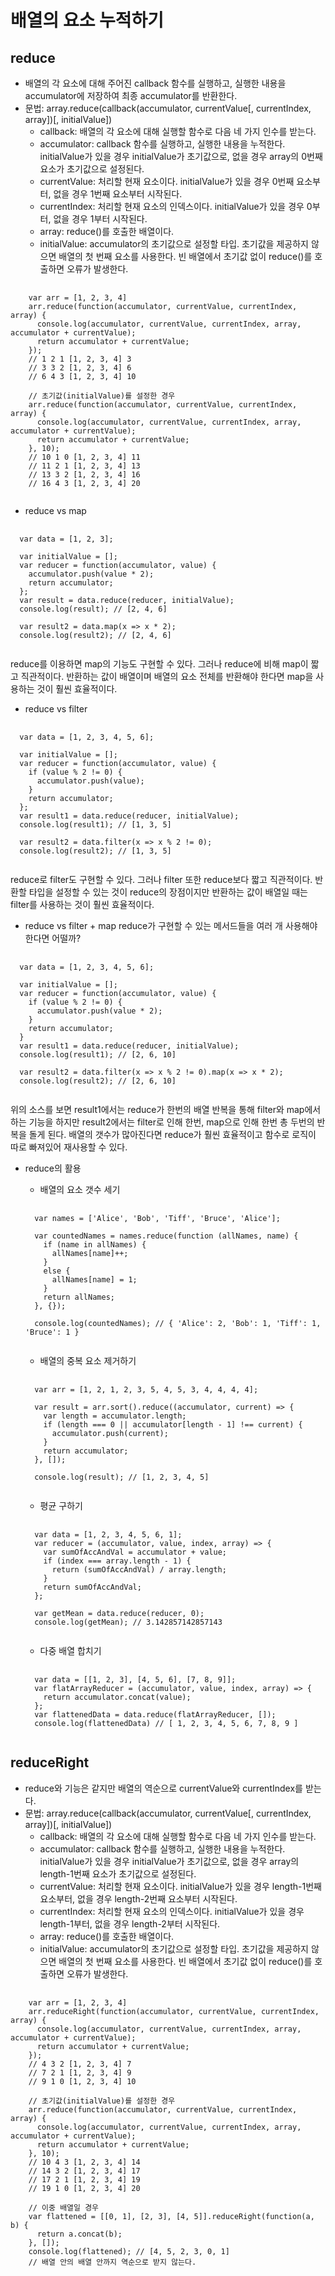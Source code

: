 # 배열의 요소 누적하기
## reduce
* 배열의 각 요소에 대해 주어진 callback 함수를 실행하고, 실행한 내용을 accumulator에 저장하여 최종 accumulator를 반환한다.
* 문법: array.reduce(callback(accumulator, currentValue[, currentIndex, array])[, initialValue])
  * callback: 배열의 각 요소에 대해 실행할 함수로 다음 네 가지 인수를 받는다.
  * accumulator: callback 함수를 실행하고, 실행한 내용을 누적한다. initialValue가 있을 경우 initialValue가 초기값으로, 없을 경우 array의 0번째 요소가 초기값으로 설정된다.
  * currentValue: 처리할 현재 요소이다. initialValue가 있을 경우 0번째 요소부터, 없을 경우 1번째 요소부터 시작된다.
  * currentIndex: 처리할 현재 요소의 인덱스이다. initialValue가 있을 경우 0부터, 없을 경우 1부터 시작된다.
  * array: reduce()를 호출한 배열이다.
  * initialValue: accumulator의 초기값으로 설정할 타입. 초기값을 제공하지 않으면 배열의 첫 번째 요소를 사용한다. 빈 배열에서 초기값 없이 reduce()를 호출하면 오류가 발생한다.
<pre>
  <code>
    var arr = [1, 2, 3, 4]
    arr.reduce(function(accumulator, currentValue, currentIndex, array) {
      console.log(accumulator, currentValue, currentIndex, array, accumulator + currentValue);
      return accumulator + currentValue;
    });
    // 1 2 1 [1, 2, 3, 4] 3
    // 3 3 2 [1, 2, 3, 4] 6
    // 6 4 3 [1, 2, 3, 4] 10

    // 초기값(initialValue)를 설정한 경우
    arr.reduce(function(accumulator, currentValue, currentIndex, array) {
      console.log(accumulator, currentValue, currentIndex, array, accumulator + currentValue);
      return accumulator + currentValue;
    }, 10);
    // 10 1 0 [1, 2, 3, 4] 11
    // 11 2 1 [1, 2, 3, 4] 13
    // 13 3 2 [1, 2, 3, 4] 16
    // 16 4 3 [1, 2, 3, 4] 20
  </code>
</pre>

* reduce vs map
<pre>
  <code>
  var data = [1, 2, 3];
  
  var initialValue = [];
  var reducer = function(accumulator, value) {
    accumulator.push(value * 2);
    return accumulator;
  };
  var result = data.reduce(reducer, initialValue);
  console.log(result); // [2, 4, 6]

  var result2 = data.map(x => x * 2);
  console.log(result2); // [2, 4, 6]
  </code>
</pre>
reduce를 이용하면 map의 기능도 구현할 수 있다. 그러나 reduce에 비해 map이 짧고 직관적이다. 반환하는 값이 배열이며 배열의 요소 전체를 반환해야 한다면 map을 사용하는 것이 훨씬 효율적이다.

* reduce vs filter
<pre>
  <code>
  var data = [1, 2, 3, 4, 5, 6];
  
  var initialValue = [];
  var reducer = function(accumulator, value) {
    if (value % 2 != 0) {
      accumulator.push(value);
    }
    return accumulator;
  };
  var result1 = data.reduce(reducer, initialValue);
  console.log(result1); // [1, 3, 5]

  var result2 = data.filter(x => x % 2 != 0);
  console.log(result2); // [1, 3, 5]
  </code>
</pre>
reduce로 filter도 구현할 수 있다. 그러나 filter 또한 reduce보다 짧고 직관적이다. 반환할 타입을 설정할 수 있는 것이 reduce의 장점이지만 반환하는 값이 배열일 때는 filter를 사용하는 것이 훨씬 효율적이다.

* reduce vs filter + map
reduce가 구현할 수 있는 메서드들을 여러 개 사용해야 한다면 어떨까?
<pre>
  <code>
  var data = [1, 2, 3, 4, 5, 6];
  
  var initialValue = [];
  var reducer = function(accumulator, value) {
    if (value % 2 != 0) {
      accumulator.push(value * 2);
    }
    return accumulator;
  }
  var result1 = data.reduce(reducer, initialValue);
  console.log(result1); // [2, 6, 10]

  var result2 = data.filter(x => x % 2 != 0).map(x => x * 2);
  console.log(result2); // [2, 6, 10]
  </code>
</pre>
위의 소스를 보면 result1에서는 reduce가 한번의 배열 반복을 통해 filter와 map에서 하는 기능을 하지만 result2에서는 filter로 인해 한번, map으로 인해 한번 총 두번의 반복을 돌게 된다. 배열의 갯수가 많아진다면 reduce가 훨씬 효율적이고 함수로 로직이 따로 빠져있어 재사용할 수 있다.

* reduce의 활용
  * 배열의 요소 갯수 세기
  <pre>
    <code>
    var names = ['Alice', 'Bob', 'Tiff', 'Bruce', 'Alice'];
    
    var countedNames = names.reduce(function (allNames, name) {
      if (name in allNames) {
        allNames[name]++;
      }
      else {
        allNames[name] = 1;
      }
      return allNames;
    }, {});

    console.log(countedNames); // { 'Alice': 2, 'Bob': 1, 'Tiff': 1, 'Bruce': 1 }
    </code>
  </pre>

  * 배열의 중복 요소 제거하기
  <pre>
    <code>
    var arr = [1, 2, 1, 2, 3, 5, 4, 5, 3, 4, 4, 4, 4];

    var result = arr.sort().reduce((accumulator, current) => {
      var length = accumulator.length;
      if (length === 0 || accumulator[length - 1] !== current) {
        accumulator.push(current);
      }
      return accumulator;
    }, []);

    console.log(result); // [1, 2, 3, 4, 5]
    </code>
  </pre>
  
  * 평균 구하기
  <pre>
    <code>
    var data = [1, 2, 3, 4, 5, 6, 1];
    var reducer = (accumulator, value, index, array) => {
      var sumOfAccAndVal = accumulator + value;
      if (index === array.length - 1) {
        return (sumOfAccAndVal) / array.length;
      }
      return sumOfAccAndVal;
    };

    var getMean = data.reduce(reducer, 0);
    console.log(getMean); // 3.142857142857143
    </code>
  </pre>
  
  * 다중 배열 합치기
  <pre>
    <code>
    var data = [[1, 2, 3], [4, 5, 6], [7, 8, 9]];
    var flatArrayReducer = (accumulator, value, index, array) => {
      return accumulator.concat(value);
    };
    var flattenedData = data.reduce(flatArrayReducer, []); 
    console.log(flattenedData) // [ 1, 2, 3, 4, 5, 6, 7, 8, 9 ]
    </code>
  </pre>


## reduceRight
* reduce와 기능은 같지만 배열의 역순으로 currentValue와 currentIndex를 받는다.
* 문법: array.reduce(callback(accumulator, currentValue[, currentIndex, array])[, initialValue])
  * callback: 배열의 각 요소에 대해 실행할 함수로 다음 네 가지 인수를 받는다.
  * accumulator: callback 함수를 실행하고, 실행한 내용을 누적한다. initialValue가 있을 경우 initialValue가 초기값으로, 없을 경우 array의 length-1번째 요소가 초기값으로 설정된다.
  * currentValue: 처리할 현재 요소이다. initialValue가 있을 경우 length-1번째 요소부터, 없을 경우 length-2번째 요소부터 시작된다.
  * currentIndex: 처리할 현재 요소의 인덱스이다. initialValue가 있을 경우 length-1부터, 없을 경우 length-2부터 시작된다.
  * array: reduce()를 호출한 배열이다.
  * initialValue: accumulator의 초기값으로 설정할 타입. 초기값을 제공하지 않으면 배열의 첫 번째 요소를 사용한다. 빈 배열에서 초기값 없이 reduce()를 호출하면 오류가 발생한다.
<pre>
  <code>
    var arr = [1, 2, 3, 4]
    arr.reduceRight(function(accumulator, currentValue, currentIndex, array) {
      console.log(accumulator, currentValue, currentIndex, array, accumulator + currentValue);
      return accumulator + currentValue;
    });
    // 4 3 2 [1, 2, 3, 4] 7
    // 7 2 1 [1, 2, 3, 4] 9
    // 9 1 0 [1, 2, 3, 4] 10

    // 초기값(initialValue)를 설정한 경우
    arr.reduce(function(accumulator, currentValue, currentIndex, array) {
      console.log(accumulator, currentValue, currentIndex, array, accumulator + currentValue);
      return accumulator + currentValue;
    }, 10);
    // 10 4 3 [1, 2, 3, 4] 14
    // 14 3 2 [1, 2, 3, 4] 17
    // 17 2 1 [1, 2, 3, 4] 19
    // 19 1 0 [1, 2, 3, 4] 20

    // 이중 배열일 경우
    var flattened = [[0, 1], [2, 3], [4, 5]].reduceRight(function(a, b) {
      return a.concat(b);
    }, []);
    console.log(flattened); // [4, 5, 2, 3, 0, 1]
    // 배열 안의 배열 안까지 역순으로 받지 않는다.
  </code>
</pre>